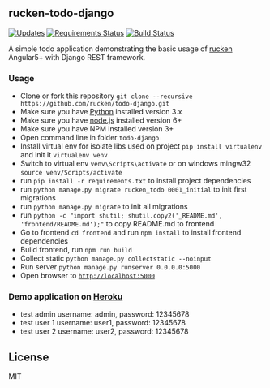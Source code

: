 ## rucken-todo-django
[![Updates](https://pyup.io/repos/github/rucken/todo-django/shield.svg)](https://pyup.io/repos/github/rucken/todo-django/)
[![Requirements Status](https://requires.io/github/rucken/todo-django/requirements.svg?branch=master)](https://requires.io/github/rucken/todo-django/requirements/?branch=master)
[![Build Status][travis-image]][travis-url]


A simple todo application demonstrating the basic usage of [rucken](https://github.com/rucken) Angular5+ with Django REST framework.


### Usage
- Clone or fork this repository `git clone --recursive https://github.com/rucken/todo-django.git`
- Make sure you have [Python](https://www.python.org/downloads/) installed version 3.x
- Make sure you have [node.js](https://nodejs.org/) installed version 6+
- Make sure you have NPM installed version 3+
- Open command line in folder `todo-django`
- Install virtual env for isolate libs used on project `pip install virtualenv` and init it `virtualenv venv`
- Switch to virtual env `venv\Scripts\activate` or on windows mingw32 `source venv/Scripts/activate`
- run `pip install -r requirements.txt` to install project dependencies
- run `python manage.py migrate rucken_todo 0001_initial` to init first migrations
- run `python manage.py migrate` to init all migrations
- run `python -c "import shutil; shutil.copy2('_README.md', 'frontend/README.md');"` to copy README.md to frontend
- Go to frontend `cd frontend` and run `npm install` to install frontend dependencies
- Build frontend, run `npm run build`
- Collect static `python manage.py collectstatic --noinput`
- Run server `python manage.py runserver 0.0.0.0:5000`
- Open browser to [`http://localhost:5000`](http://localhost:5000)

### Demo application on [Heroku](https://rucken-todo-django.herokuapp.com)
- test admin username: admin, password: 12345678
- test user 1 username: user1, password: 12345678
- test user 2 username: user2, password: 12345678

## License

MIT

[travis-image]: https://travis-ci.org/rucken/todo-django.svg?branch=master
[travis-url]: https://travis-ci.org/rucken/todo-django
